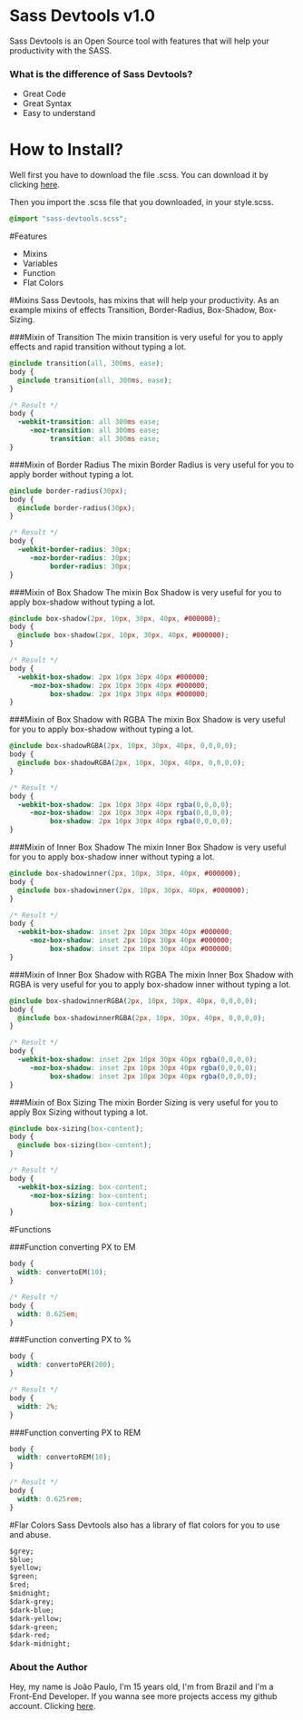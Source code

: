 Sass Devtools v1.0
===================
Sass Devtools is an Open Source tool with features that will help your productivity with the SASS.

### What is the difference of Sass Devtools?
- Great Code
- Great Syntax
- Easy to understand

# How to Install?
Well first you have to download the file .scss. You can download it by clicking <a href="https://jaoz.github.io/sass-devtools">here</a>.

Then you import the .scss file that you downloaded, in your style.scss.
``` css
@import "sass-devtools.scss";
```

#Features
- Mixins
- Variables
- Function
- Flat Colors

#Mixins
Sass Devtools, has mixins that will help your productivity. As an example mixins of effects Transition, Border-Radius, Box-Shadow, Box-Sizing.

###Mixin of Transition
The mixin transition is very useful for you to apply effects and rapid transition without typing a lot. 

``` css
@include transition(all, 300ms, ease);
body {
  @include transition(all, 300ms, ease);
}

/* Result */
body {
  -webkit-transition: all 300ms ease;
     -moz-transition: all 300ms ease;
          transition: all 300ms ease;
}
```

###Mixin of Border Radius
The mixin Border Radius is very useful for you to apply border without typing a lot. 

``` css
@include border-radius(30px);
body {
  @include border-radius(30px);
}

/* Result */
body {
  -webkit-border-radius: 30px;
     -moz-border-radius: 30px;
          border-radius: 30px;
}
```

###Mixin of Box Shadow
The mixin Box Shadow is very useful for you to apply box-shadow without typing a lot. 

``` css
@include box-shadow(2px, 10px, 30px, 40px, #000000);
body {
  @include box-shadow(2px, 10px, 30px, 40px, #000000);
}

/* Result */
body {
  -webkit-box-shadow: 2px 10px 30px 40px #000000;
     -moz-box-shadow: 2px 10px 30px 40px #000000;
          box-shadow: 2px 10px 30px 40px #000000;
}
```

###Mixin of Box Shadow with RGBA
The mixin Box Shadow is very useful for you to apply box-shadow without typing a lot.

``` css
@include box-shadowRGBA(2px, 10px, 30px, 40px, 0,0,0,0);
body {
  @include box-shadowRGBA(2px, 10px, 30px, 40px, 0,0,0,0);
}

/* Result */
body {
  -webkit-box-shadow: 2px 10px 30px 40px rgba(0,0,0,0);
     -moz-box-shadow: 2px 10px 30px 40px rgba(0,0,0,0);
          box-shadow: 2px 10px 30px 40px rgba(0,0,0,0);
}
```

###Mixin of Inner Box Shadow
The mixin Inner Box Shadow is very useful for you to apply box-shadow inner without typing a lot. 

``` css
@include box-shadowinner(2px, 10px, 30px, 40px, #000000);
body {
  @include box-shadowinner(2px, 10px, 30px, 40px, #000000);
}

/* Result */
body {
  -webkit-box-shadow: inset 2px 10px 30px 40px #000000;
     -moz-box-shadow: inset 2px 10px 30px 40px #000000;
          box-shadow: inset 2px 10px 30px 40px #000000;
}
```

###Mixin of Inner Box Shadow with RGBA
The mixin Inner Box Shadow with RGBA is very useful for you to apply box-shadow inner without typing a lot. 

``` css
@include box-shadowinnerRGBA(2px, 10px, 30px, 40px, 0,0,0,0);
body {
  @include box-shadowinnerRGBA(2px, 10px, 30px, 40px, 0,0,0,0);
}

/* Result */
body {
  -webkit-box-shadow: inset 2px 10px 30px 40px rgba(0,0,0,0);
     -moz-box-shadow: inset 2px 10px 30px 40px rgba(0,0,0,0);
          box-shadow: inset 2px 10px 30px 40px rgba(0,0,0,0);
}
```

###Mixin of Box Sizing
The mixin Border Sizing is very useful for you to apply Box Sizing without typing a lot. 

``` css
@include box-sizing(box-content);
body {
  @include box-sizing(box-content);  
}

/* Result */
body {
  -webkit-box-sizing: box-content;
     -moz-box-sizing: box-content;
          box-sizing: box-content;
}
```

#Functions

###Function converting PX to EM
``` css
body {
  width: convertoEM(10);
}

/* Result */
body {
  width: 0.625em;
}
```

###Function converting PX to %
``` css
body {
  width: convertoPER(200);
}

/* Result */
body {
  width: 2%;
}
```

###Function converting PX to REM
``` css
body {
  width: convertoREM(10);
}

/* Result */
body {
  width: 0.625rem;
}
```

#Flar Colors
Sass Devtools also has a library of flat colors for you to use and abuse.

``` css
$grey;
$blue;
$yellow;
$green;
$red;
$midnight;
$dark-grey;
$dark-blue;
$dark-yellow;
$dark-green;
$dark-red;
$dark-midnight;
```
### About the Author
Hey, my name is João Paulo, I'm 15 years old, I'm from Brazil and I'm a Front-End Developer.
If you wanna see more projects access my github account. Clicking <a href="https://github.com/jaoz">here</a>.
